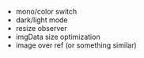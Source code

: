 - mono/color switch
- dark/light mode
- resize observer
- imgData size optimization
- image over ref (or something similar)
